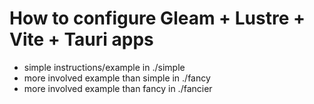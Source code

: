 # How to configure Gleam + Lustre + Vite + Tauri apps

* simple instructions/example in ./simple
* more involved example than simple in ./fancy
* more involved example than fancy in ./fancier

